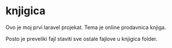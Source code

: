# knjigica
Ovo je moj prvi laravel projekat. Tema je online prodavnica knjiga.

Posto je preveliki fajl staviti sve ostale fajlove u knjigica folder.
